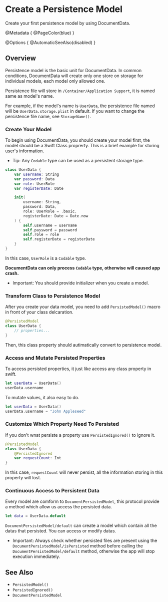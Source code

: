 # Create a Persistence Model

Create your first persistence model by using DocumentData.

@Metadata {
    @PageColor(blue)
}

@Options {
    @AutomaticSeeAlso(disabled)
}

## Overview

Persistence model is the basic unit for DocumentData. In common conditions,
DocumentData will create only one store on storage for individual models,
each model only allowed one.

Persistence file will store in `/Container/Application Support`,
it is named same as model's name.

For example, if the model's name is `UserData`, the persistence file named will be `UserData.storage.plist` in default. If you want to change the persistence file name, see ``StorageName()``.

### Create Your Model

To begin using DocumentData, you should create your model first,
the model should be a Swift Class proprerty. 
This is a brief example for storing user's information.

- Tip: Any `Codable` type can be used as a persistent storage type.

```swift
class UserData {
    var username: String
    var password: Data
    var role: UserRole
    var registerDate: Date

    init(
        username: String, 
        password: Data, 
        role: UserRole = .basic, 
        registerDate: Date = Date.now
    ) {
        self.username = username
        self.password = password
        self.role = role
        self.registerDate = registerDate
    }
}
```

In this case, `UserRole` is a `Codable` type. 

**DocumentData can only process `Codable` type, otherwise will caused app crash.**

- Important: You should provide initializer when you create a model.

### Transform Class to Persistence Model

After you create your data model, you need to add ``PersistedModel()`` macro
in front of your class delcaration.

``` swift
@PersistedModel
class UserData {
    // properties...
}
```
Then, this class property should autimatically convert to
persistence model.

### Access and Mutate Persisted Properties

To access persisted properties, it just like access any class
property in swift.

```swift
let userData = UserData()
userData.username
```

To mutate values, it also easy to do.

```swift
let userData = UserData()
userData.username = "John Appleseed"
```
### Customize Which Property Need To Persisted

If you don't wnat persiste a property use ``PersistedIgnored()`` to ignore it.

```swift
@PersistedModel
class UserData {
    @PersistedIgnored
    var requestCount: Int
}
```

In this case, `requestCount` will never persist, all the information storing in this property will lost.

### Continuous Access to Persistent Data

Every model are comform to ``DocumentPersistedModel``, this protocol provide a method which allow us access the persisted data.

```swift
let data = UserData.default
```

``DocumentPersistedModel/default`` can create a model which contain all the datas that persisted. You can access or modify datas.

- Important: Always check whether persisted files are present using the ``DocumentPersistedModel/isPersisted`` method before calling the ``DocumentPersistedModel/default`` method, otherwise the app will stop execution immediately.

## See Also

- ``PersistedModel()``
- ``PersistedIgnored()``
- ``DocumentPersistedModel``
